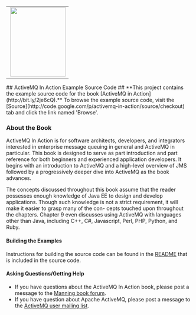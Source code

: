 <table width='225' align='right'><tr><td>
<img src='http://4.bp.blogspot.com/-y5AGA_LwgIk/TWvRn6EPztI/AAAAAAAAAfc/VG8xPfQvbSc/s180/cover-art.png' align='right' border='0' width='150' height='188' />
</td></tr></table>
## ActiveMQ In Action Example Source Code ##
**This project contains the example source code for the book [ActiveMQ in Action](http://bit.ly/2je6cQ).** To browse the example source code, visit the [Source](http://code.google.com/p/activemq-in-action/source/checkout) tab and click the link named 'Browse'.

### About the Book ###
ActiveMQ In Action is for software architects, developers, and integrators interested in enterprise message queuing in general and ActiveMQ in particular. This book is designed to serve as part introduction and part reference for both beginners and experienced application developers. It begins with an introduction to ActiveMQ and a high-level overview of JMS followed by a progressively deeper dive into ActiveMQ as the book advances.

The concepts discussed throughout this book assume that the reader possesses enough knowledge of Java EE to design and develop applications. Though such knowledge is not a strict requirement, it will make it easier to grasp many of the con- cepts touched upon throughout the chapters. Chapter 9 even discusses using ActiveMQ with languages other than Java, including C++, C#, Javascript, Perl, PHP, Python, and Ruby.

#### Building the Examples ####
Instructions for building the source code can be found in the [README](http://code.google.com/p/activemq-in-action/source/browse/trunk/examples/README.txt) that is included in the source code.

#### Asking Questions/Getting Help ####

  * If you have questions about the ActiveMQ In Action book, please post a message to the [Manning book forum](http://www.manning-sandbox.com/forum.jspa?forumID=496).
  * If you have question about Apache ActiveMQ, please post a message to the [ActiveMQ user mailing list](http://activemq.apache.org/mailing-lists.html).